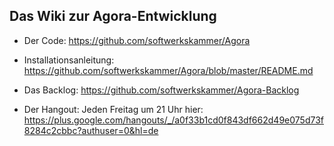 ## Das Wiki zur Agora-Entwicklung

* Der Code: https://github.com/softwerkskammer/Agora
* Installationsanleitung: https://github.com/softwerkskammer/Agora/blob/master/README.md

* Das Backlog: https://github.com/softwerkskammer/Agora-Backlog

* Der Hangout: Jeden Freitag um 21 Uhr hier: https://plus.google.com/hangouts/_/a0f33b1cd0f843df662d49e075d73f8284c2cbbc?authuser=0&hl=de